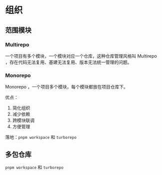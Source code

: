 # 组织

## 范围模块

### Multirepo

一个项目有多个模块，一个模块对应一个仓库，这种仓库管理风格叫 Multirepo ，存在代码无法复用、基建无法复用、版本无法统一管理的问题。

### Monorepo

Monorepo ，一个项目多个模块，每个模块都放在项目仓库下。

优点：

1. 简化组织
1. 减少依赖
1. 跨模块联调
1. 方便管理

落地：`pnpm workspace` 和 `turborepo`

## 多包仓库

`pnpm workspace` 和 `turborepo`
